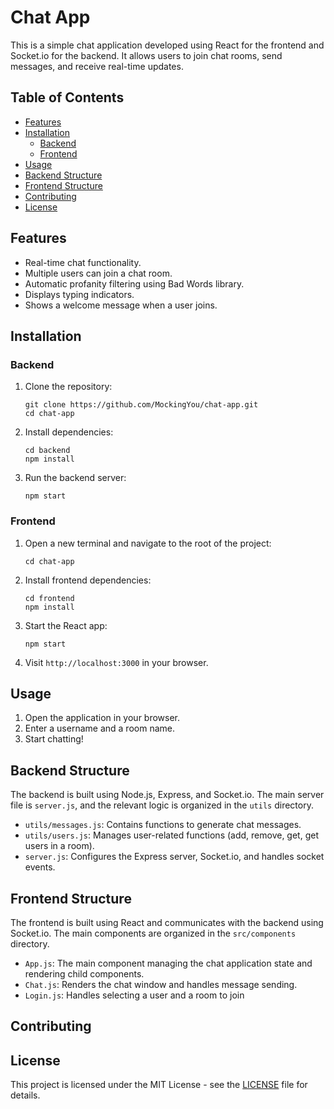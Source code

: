 # Chat App

This is a simple chat application developed using React for the frontend and Socket.io for the backend. It allows users to join chat rooms, send messages, and receive real-time updates.

## Table of Contents

- [Features](#features)
- [Installation](#installation)
  - [Backend](#backend)
  - [Frontend](#frontend)
- [Usage](#usage)
- [Backend Structure](#backend-structure)
- [Frontend Structure](#frontend-structure)
- [Contributing](#contributing)
- [License](#license)

## Features

- Real-time chat functionality.
- Multiple users can join a chat room.
- Automatic profanity filtering using Bad Words library.
- Displays typing indicators.
- Shows a welcome message when a user joins.

## Installation

### Backend

1. Clone the repository:

    ```
    git clone https://github.com/MockingYou/chat-app.git
    cd chat-app
    ```

2. Install dependencies:

    ```
    cd backend
    npm install

3. Run the backend server:

    ```
    npm start
    ```

### Frontend

1. Open a new terminal and navigate to the root of the project:

    ```
    cd chat-app
    ```

2. Install frontend dependencies:

    ```
    cd frontend
    npm install
    ```

3. Start the React app:

    ```
    npm start
    ```

4. Visit `http://localhost:3000` in your browser.

## Usage

1. Open the application in your browser.
2. Enter a username and a room name.
3. Start chatting!

## Backend Structure

The backend is built using Node.js, Express, and Socket.io. The main server file is `server.js`, and the relevant logic is organized in the `utils` directory.

- `utils/messages.js`: Contains functions to generate chat messages.
- `utils/users.js`: Manages user-related functions (add, remove, get, get users in a room).
- `server.js`: Configures the Express server, Socket.io, and handles socket events.

## Frontend Structure

The frontend is built using React and communicates with the backend using Socket.io. The main components are organized in the `src/components` directory.

- `App.js`: The main component managing the chat application state and rendering child components.
- `Chat.js`: Renders the chat window and handles message sending.
- `Login.js`: Handles selecting a user and a room to join
## Contributing

## License

This project is licensed under the MIT License - see the [LICENSE](LICENSE) file for details.
